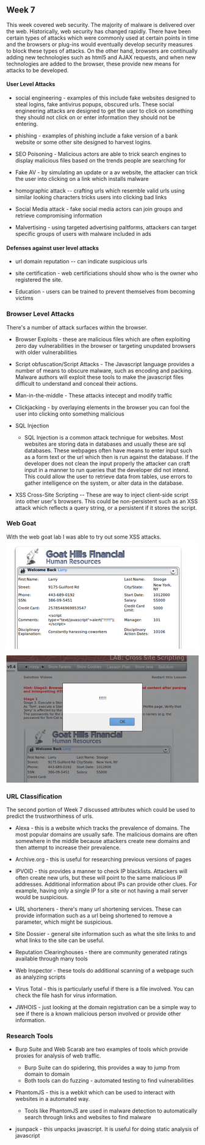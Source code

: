 ## Week 7

This week covered web security. The majority of malware is delivered over the web.  Historically, web security has changed rapidly.  There have been certain types of attacks which were commonly used at certain points in time and the browsers or plug-ins would eventually develop security measures to block these types of attacks.  On the other hand, browsers are continually adding new technologies such as html5 and AJAX requests, and when new technologies are added to the browser, these provide new means for attacks to be developed.

#### User Level Attacks

* social engineering - examples of this include fake websites designed to steal logins, fake antivirus popups, obscured urls.  These social engineering attacks are designed to get the user to click on something they should not click on or enter information they should not be entering.

* phishing - examples of phishing include a fake version of a bank website or some other site designed to harvest logins.

* SEO Poisoning - Malicious actors are able to trick search engines to display malicious files based on the trends people are searching for

* Fake AV - by simulating an update or a av website, the attacker can trick the user into clicking on a link which installs malware

* homographic attack -- crafting urls which resemble valid urls using similar looking characters tricks users into clicking bad links

* Social Media attack - fake social media actors can join groups and retrieve compromising information

* Malvertising - using targeted advertising paltforms, attackers can target specific groups of users with malware included in ads

#### Defenses against user level attacks

* url domain reputation -- can indicate suspicious urls

* site certification - web certificiations should show who is the owner who registered the site.

* Education - users can be trained to prevent themselves from becoming victims



### Browser Level Attacks

There's a number of attack surfaces within the browser.

* Browser Exploits - these are malicious files which are often exploiting zero day vulnerabilities in the browser or targeting unupdated browsers with older vulnerabilities

* Script obfuscation/Script Attacks - The Javascript language provides a number of means to obscure malware, such as encoding and packing.  Malware authors will exploit these tools to make the javascript files difficult to understand and conceal their actions.

* Man-in-the-middle - These attacks intecept and modify traffic

* Clickjacking - by overlaying elements in the browser you can fool the user into clicking onto something malicious

* SQL Injection
    * SQL Injection is a common attack technique for websites.  Most websites are storing data in databases and usually these are sql databases.  These webpages often have means to enter input such as a form text or the url which then is run against the database.  If the developer does not clean the input properly the attacker can craft input in a manner to run queries that the developer did not intend.  This could allow the user to retrieve data from tables, use errors to gather intelligence on the system, or alter data in the database.

* XSS Cross-Site Scripting -- These are way to inject client-side script into other user's browsers.  This could be non-persistent such as an XSS attack which reflects a query string, or a persistent if it stores the script.


### Web Goat

With the web goat lab I was able to try out some XSS attacks.
![alt text](./goatlab1.png "g1")

![alt text](./goatlab2.png "g2")

### URL Classification

The second portion of Week 7 discussed attributes which could be used to predict the trustworthiness of urls.

* Alexa - this is a website which tracks the prevalence of domains.  The most popular domains are usually safe.  The malicious domains are often somewhere in the middle because attackers create new domains and then attempt to increase their prevalence.

* Archive.org  - this is useful for researching previous versions of pages

* IPVOID - this provides a manner to check IP blacklists.  Attackers will often create new urls, but these will point to the same malicious IP addresses.  Additional information about IPs can provide other clues.  For example, having only a single IP for a site or not having a mail server would be suspicious.

* URL shorteners - there's many url shortening services.  These can provide information such as a url being shortened to remove a parameter, which might be suspicious.

* Site Dossier - general site information such as what the site links to and what links to the site can be useful.

* Reputation Clearinghouses - there are community generated ratings available through many tools

* Web Inspector - these tools do additional scanning of a webpage such as analyzing scripts

* Virus Total - this is particularly useful if there is a file involved.  You can check the file hash for virus information.

* JWHOIS - just looking at the domain registration can be a simple way to see if there is a known malicious person involved or provide other information.


### Research Tools

* Burp Suite and Web Scarab are two examples of tools which provide proxies for analysis of web traffic.
    * Burp Suite can do spidering, this provides a way to jump from domain to domain
    * Both tools can do fuzzing - automated testing to find vulnerabilities

* PhantomJS - this is a webkit which can be used to interact with websites in a automated way.
    * Tools like PhantomJS are used in malware detection to automatically search through links and websites to find malware

* jsunpack - this unpacks javascript. It is useful for doing static analysis of javascript








